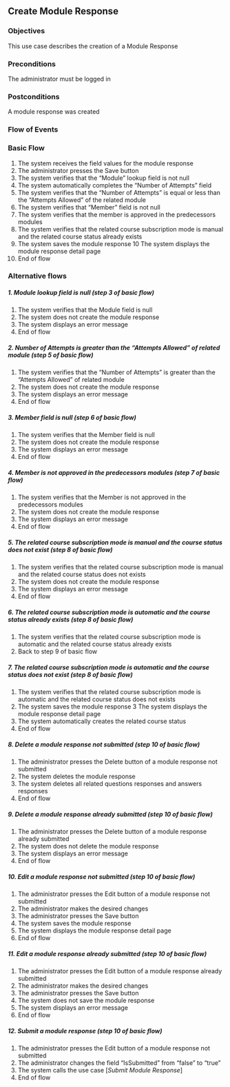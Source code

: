 ## Create Module Response

### Objectives 
This use case describes the creation of a Module Response

### Preconditions
The administrator must be logged in

### Postconditions
A module response was created

### Flow of Events

### Basic Flow
   1. The system receives the field values for the module response
   2. The administrator presses the Save button
   3. The system verifies that the “Module” lookup field is not null
   4. The system automatically completes the “Number of Attempts” field
   5. The system verifies that the “Number of Attempts” is equal or less than the “Attempts Allowed” of the related module
   6. The system verifies that “Member” field is not null
   7. The system verifies that the member is approved in the predecessors modules
   8. The system verifies that the related course subscription mode is manual and the related course status already exists
   9. The system saves the module response
   10 The system displays the module response detail page
   11. End of flow

### Alternative flows

##### 1. Module lookup field is null (step 3 of basic flow)
   1. The system verifies that the Module field is null
   2. The system does not create the module response
   3. The system displays an error message
   4. End of flow

##### 2. Number of Attempts is greater than the “Attempts Allowed” of related module (step 5 of basic flow)
   1. The system verifies that the “Number of Attempts” is greater than the “Attempts Allowed” of related module
   2. The system does not create the module response
   3. The system displays an error message
   4. End of flow

##### 3. Member field is null (step 6 of basic flow)
   1. The system verifies that the Member field is null
   2. The system does not create the module response
   3. The system displays an error message
   4. End of flow

##### 4. Member is not approved in the predecessors modules (step 7 of basic flow)
   1. The system verifies that the Member is not approved in the predecessors modules
   2. The system does not create the module response
   3. The system displays an error message
   4. End of flow

##### 5. The related course subscription mode is manual and the course status does not exist (step 8 of basic flow)
   1. The system verifies that the related course subscription mode is manual and the related course status does not exists
   2. The system does not create the module response
   3. The system displays an error message
   4. End of flow
   
##### 6. The related course subscription mode is automatic and the course status already exists (step 8 of basic flow)
   1. The system verifies that the related course subscription mode is automatic and the related course status already exists
   2. Back to step 9 of basic flow

##### 7. The related course subscription mode is automatic and the course status does not exist (step 8 of basic flow)
   1. The system verifies that the related course subscription mode is automatic and the related course status does not exists
   2. The system saves the module response
   3 The system displays the module response detail page
   4. The system automatically creates the related course status
   5. End of flow
   
##### 8. Delete a module response not submitted (step 10 of basic flow)
   1. The administrator presses the Delete button of a module response not submitted 
   2. The system deletes the module response
   3. The system deletes all related questions responses and answers responses
   4. End of flow

##### 9. Delete a module response already submitted (step 10 of basic flow)
   1. The administrator presses the Delete button of a module response already submitted
   2. The system does not delete the module response
   3. The system displays an error message
   4. End of flow
   
##### 10. Edit a module response not submitted (step 10 of basic flow)
   1. The administrator presses the Edit button of a module response not submitted 
   2. The administrator makes the desired changes 
   3. The administrator presses the Save button
   4. The system saves the module response
   5. The system displays the module response detail page
   6. End of flow
   
##### 11. Edit a module response already submitted (step 10 of basic flow)
   1. The administrator presses the Edit button of a module response already submitted 
   2. The administrator makes the desired changes 
   3. The administrator presses the Save button
   4. The system does not save the module response
   5. The system displays an error message
   6. End of flow

##### 12. Submit a module response (step 10 of basic flow)
   1. The administrator presses the Edit button of a module response not submitted
   2. The administrator changes the field “IsSubmitted” from “false” to “true”
   3. The system calls the use case [*Submit Module Response*]
   4. End of flow
